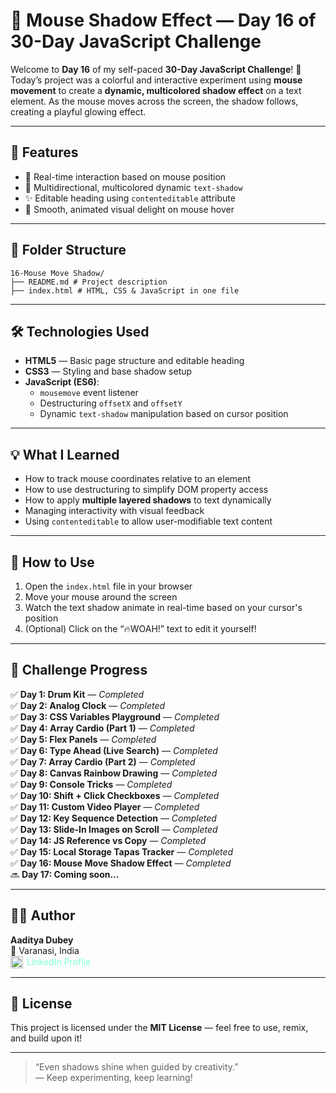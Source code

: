 # 🌈 Mouse Shadow Effect — Day 16 of 30-Day JavaScript Challenge

Welcome to **Day 16** of my self-paced **30-Day JavaScript Challenge**! 🚀  
Today’s project was a colorful and interactive experiment using **mouse movement** to create a **dynamic, multicolored shadow effect** on a text element. As the mouse moves across the screen, the shadow follows, creating a playful glowing effect.

---

## 🌟 Features

- 🎯 Real-time interaction based on mouse position
- 🌈 Multidirectional, multicolored dynamic `text-shadow`
- ✨ Editable heading using `contenteditable` attribute
- 🎨 Smooth, animated visual delight on mouse hover

---

## 📂 Folder Structure
```
16-Mouse Move Shadow/
├── README.md # Project description
├── index.html # HTML, CSS & JavaScript in one file
```

---

## 🛠️ Technologies Used

- **HTML5** — Basic page structure and editable heading
- **CSS3** — Styling and base shadow setup
- **JavaScript (ES6)**:
  - `mousemove` event listener
  - Destructuring `offsetX` and `offsetY`
  - Dynamic `text-shadow` manipulation based on cursor position

---

## 💡 What I Learned

- How to track mouse coordinates relative to an element
- How to use destructuring to simplify DOM property access
- How to apply **multiple layered shadows** to text dynamically
- Managing interactivity with visual feedback
- Using `contenteditable` to allow user-modifiable text content

---

## 🎯 How to Use

1. Open the `index.html` file in your browser
2. Move your mouse around the screen
3. Watch the text shadow animate in real-time based on your cursor's position
4. (Optional) Click on the “🔥WOAH!” text to edit it yourself!

---

## 📅 Challenge Progress

✅ **Day 1: Drum Kit** — _Completed_  
✅ **Day 2: Analog Clock** — _Completed_  
✅ **Day 3: CSS Variables Playground** — _Completed_  
✅ **Day 4: Array Cardio (Part 1)** — _Completed_  
✅ **Day 5: Flex Panels** — _Completed_  
✅ **Day 6: Type Ahead (Live Search)** — _Completed_  
✅ **Day 7: Array Cardio (Part 2)** — _Completed_  
✅ **Day 8: Canvas Rainbow Drawing** — _Completed_  
✅ **Day 9: Console Tricks** — _Completed_  
✅ **Day 10: Shift + Click Checkboxes** — _Completed_  
✅ **Day 11: Custom Video Player** — _Completed_  
✅ **Day 12: Key Sequence Detection** — _Completed_  
✅ **Day 13: Slide-In Images on Scroll** — _Completed_  
✅ **Day 14: JS Reference vs Copy** — _Completed_  
✅ **Day 15: Local Storage Tapas Tracker** — _Completed_  
✅ **Day 16: Mouse Move Shadow Effect** — _Completed_  
🔜 **Day 17: Coming soon…**

---

## 🧑‍💻 Author

**Aaditya Dubey**  
📍 Varanasi, India  
<a href="https://linkedin.com/in/aadityadubey" target="_blank" style="display: inline-flex; align-items: center; gap: 6px; text-decoration: none; color: inherit; color: aquamarine;">
  <img src="https://img.icons8.com/?size=100&id=13930&format=png&color=000000" alt="LinkedIn Icon" style="width: 20px; height: 20px;" />
  LinkedIn Profile
</a>

---

## 📜 License

This project is licensed under the **MIT License** — feel free to use, remix, and build upon it!

---

> “Even shadows shine when guided by creativity.”  
> — Keep experimenting, keep learning!
